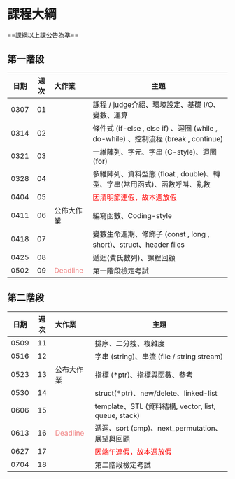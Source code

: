 # 課程大綱

==課綱以上課公告為準==

## 第一階段

| 日期 | 週次 | 大作業     | 主題                                               |
| :--: | :--: | :--------- | -------------------------------------------------- |
| 0307 |  01  |            | 課程 / judge介紹、環境設定、基礎 I/O、變數、運算  |
| 0314 |  02  |            | 條件式 (if-else , else if) 、迴圈 (while , do-while) 、控制流程 (break , continue) | 
| 0321 |  03  |            | 一維陣列、字元、字串 (C-style)、迴圈 (for)           |
| 0328 |  04  |            | 多維陣列、資料型態 (float , double)、轉型、字串(常用函式)、函數呼叫、亂數    |
| 0404 |  05  |            | <font color="#f00">因清明節連假，故本週放假 </font>                     |
| 0411 |  06  | 公佈大作業 | 編寫函數、Coding-style |
| 0418 |  07  |            | 變數生命週期、修飾子 (const , long , short)、struct、header files             |
| 0425 |  08  |            | 遞迴(費氏數列)、課程回顧                           |
| 0502 |  09  |  <font color="#F08080">Deadline</font> | 第一階段檢定考試                                   |

## 第二階段
| 日期 | 週次 | 大作業     | 主題                                               |
| :--: | :--: | :-------   | -------------------------------------------------- |
| 0509 |  11  |            | 排序、二分搜、複雜度                      |
| 0516 |  12  |            | 字串 (string)、串流 (file / string stream)             |
| 0523 |  13  | 公布大作業   | 指標 (\*ptr)、指標與函數、參考                      |
| 0530 |  14  |            | struct(\*ptr)、new/delete、linked-list
| 0606 |  15  |            | template、STL (資料結構, vector, list, queue, stack)  |
| 0613 |  16  | <font color="#F08080">Deadline</font>  | 遞迴、sort (cmp)、next_permutation、展望與回顧                | 0620 |  10  |            | <font color="#f00">補課放假</font>                                  |
| 0627 |  17  |            | <font color="#f00">因端午連假，故本週放假</font>                      |
| 0704 |  18  |            | 第二階段檢定考試                                   |
